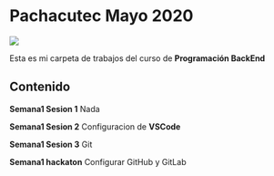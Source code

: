 # Pachacutec Mayo 2020
![](https://upload.wikimedia.org/wikipedia/commons/thumb/d/d0/Classes_and_Methods.png/300px-Classes_and_Methods.png)

Esta es mi carpeta de trabajos del curso de **Programación BackEnd**

## Contenido
   
**Semana1 Sesion 1**
Nada

**Semana1 Sesion 2**
Configuracion de **VSCode**

**Semana1 Sesion 3**
Git

**Semana1 hackaton**
Configurar GitHub y GitLab